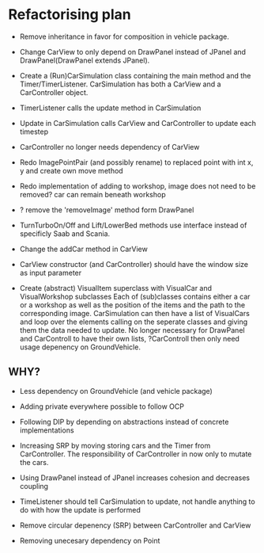 # Refactorising plan

- Remove inheritance in favor for composition in vehicle package. 

- Change CarView to only depend on DrawPanel instead of JPanel and DrawPanel(DrawPanel extends JPanel). 
- Create a (Run)CarSimulation class containing the main method and the Timer/TimerListener. 
CarSimulation has both a CarView and a CarController object. 
- TimerListener calls the update method in CarSimulation
- Update in CarSimulation calls CarView and CarController to update each timestep
- CarController no longer needs dependency of CarView
- Redo ImagePointPair (and possibly rename) to replaced point with int x, y and create own move method
- Redo implementation of adding to workshop, image does not need to be removed? car can remain beneath workshop
- ? remove the 'removeImage' method form DrawPanel
- TurnTurboOn/Off and Lift/LowerBed methods use interface instead of specificly Saab and Scania. 
- Change the addCar method in CarView
- CarView constructor (and CarController) should have the window size as input parameter

- Create (abstract) VisualItem superclass with VisualCar and VisualWorkshop subclasses
Each of (sub)classes contains either a car or a workshop as well as the position of the items and the path to the corresponding image. 
CarSimulation can then have a list of VisualCars and loop over the elements calling on the seperate classes and giving them the data needed to update. 
No longer necessary for DrawPanel and CarControll to have their own lists, ?CarControll then only need usage depenency on GroundVehicle. 


## WHY?

- Less dependency on GroundVehicle (and vehicle package)
- Adding private everywhere possible to follow OCP
- Following DIP by depending on abstractions instead of concrete implementations
- Increasing SRP by moving storing cars and the Timer from CarController. The responsibility of CarController in now only to mutate the cars. 

- Using DrawPanel instead of JPanel increases cohesion and decreases coupling
- TimeListener should tell CarSimulation to update, not handle anything to do with how the update is performed
- Remove circular depenency (SRP) between CarController and CarView
- Removing unecesary dependency on Point
